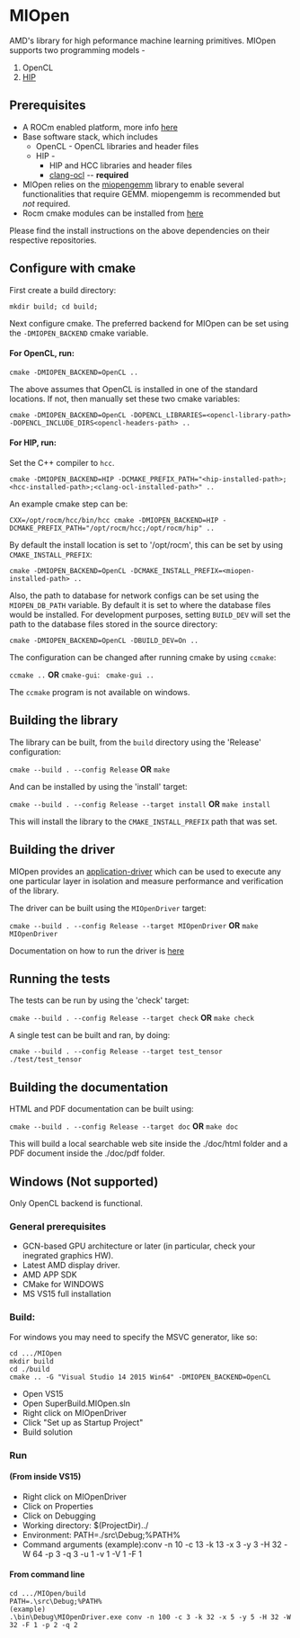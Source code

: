 # MIOpen

AMD's library for high peformance machine learning primitives. MIOpen supports two programming models - 
1. OpenCL 
2. [HIP](https://github.com/RadeonOpenCompute/HIP)


## Prerequisites
* A ROCm enabled platform, more info [here](https://rocm.github.io/install.html)
* Base software stack, which includes
  * OpenCL - OpenCL libraries and header files
  * HIP - 
    * HIP and HCC libraries and header files
    * [clang-ocl](https://github.com/RadeonOpenCompute/clang-ocl) -- **required**
* MIOpen relies on the [miopengemm](https://github.com/RadeonOpenCompute/tinygemm) library to enable several functionalities that require GEMM. miopengemm is recommended but *not* required.
* Rocm cmake modules can be installed from [here](https://github.com/RadeonOpenCompute/rocm-cmake)

Please find the install instructions on the above dependencies on their respective repositories.

## Configure with cmake

First create a build directory:

```
mkdir build; cd build;
```

Next configure cmake. The preferred backend for MIOpen can be set using the `-DMIOPEN_BACKEND` cmake variable. 

#### For OpenCL, run:

```
cmake -DMIOPEN_BACKEND=OpenCL ..
```

The above assumes that OpenCL is installed in one of the standard locations. If not, then manually set these two cmake variables: 

```
cmake -DMIOPEN_BACKEND=OpenCL -DOPENCL_LIBRARIES=<opencl-library-path> -DOPENCL_INCLUDE_DIRS<opencl-headers-path> ..
```

#### For HIP, run:

Set the C++ compiler to `hcc`.
```
cmake -DMIOPEN_BACKEND=HIP -DCMAKE_PREFIX_PATH="<hip-installed-path>;<hcc-installed-path>;<clang-ocl-installed-path>" ..
```
An example cmake step can be:
```
CXX=/opt/rocm/hcc/bin/hcc cmake -DMIOPEN_BACKEND=HIP -DCMAKE_PREFIX_PATH="/opt/rocm/hcc;/opt/rocm/hip" ..
```

By default the install location is set to '/opt/rocm', this can be set by using `CMAKE_INSTALL_PREFIX`:

```
cmake -DMIOPEN_BACKEND=OpenCL -DCMAKE_INSTALL_PREFIX=<miopen-installed-path> ..
```

Also, the path to database for network configs can be set using the `MIOPEN_DB_PATH` variable. By default it is set to where the database files would be installed. For development purposes, setting `BUILD_DEV` will set the path to the database files stored in the source directory:

```
cmake -DMIOPEN_BACKEND=OpenCL -DBUILD_DEV=On ..
```

The configuration can be changed after running cmake by using `ccmake`:

` ccmake .. ` **OR** `cmake-gui`: ` cmake-gui ..`

The `ccmake` program is not available on windows.

## Building the library

The library can be built, from the `build` directory using the 'Release' configuration:

` cmake --build . --config Release ` **OR** ` make `

And can be installed by using the 'install' target:

` cmake --build . --config Release --target install ` **OR** ` make install `

This will install the library to the `CMAKE_INSTALL_PREFIX` path that was set. 

## Building the driver

MIOpen provides an [application-driver](https://github.com/AMDComputeLibraries/MLOpen/tree/develop/driver) which can be used to execute any one particular layer in isolation and measure performance and verification of the library. 

The driver can be built using the `MIOpenDriver` target:

` cmake --build . --config Release --target MIOpenDriver ` **OR** ` make MIOpenDriver `

Documentation on how to run the driver is [here](https://github.com/AMDComputeLibraries/MLOpen/blob/develop/driver/README.md) 

## Running the tests

The tests can be run by using the 'check' target:

` cmake --build . --config Release --target check ` **OR** ` make check `

A single test can be built and ran, by doing:

```
cmake --build . --config Release --target test_tensor
./test/test_tensor
```

## Building the documentation

HTML and PDF documentation can be built using:

`cmake --build . --config Release --target doc` **OR** `make doc`

This will build a local searchable web site inside the ./doc/html folder and a PDF document inside the ./doc/pdf folder.


## Windows (Not supported)

Only OpenCL backend is functional.

### General prerequisites

* GCN-based GPU architecture or later (in particular, check your inegrated graphics HW).
* Latest AMD display driver.
* AMD APP SDK
* CMake for WINDOWS
* MS VS15 full installation

### Build:

For windows you may need to specify the MSVC generator, like so:

```
cd .../MIOpen
mkdir build
cd ./build
cmake .. -G "Visual Studio 14 2015 Win64" -DMIOPEN_BACKEND=OpenCL
```
* Open VS15
* Open SuperBuild.MIOpen.sln
* Right click on MIOpenDriver
* Click "Set up as Startup Project"
* Build solution

### Run 
#### (From inside VS15)
* Right click on MIOpenDriver
* Click on Properties
* Click on Debugging
* Working directory: $(ProjectDir)../
* Environment: PATH=./src\Debug;%PATH%
* Command arguments (example):conv -n 10 -c 13 -k 13 -x 3 -y 3 -H 32 -W 64 -p 3 -q 3 -u 1 -v 1 -V 1 -F 1

#### From command line
```
cd .../MIOpen/build
PATH=.\src\Debug;%PATH%
(example)
.\bin\Debug\MIOpenDriver.exe conv -n 100 -c 3 -k 32 -x 5 -y 5 -H 32 -W 32 -F 1 -p 2 -q 2
```
